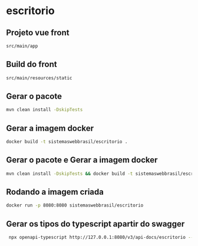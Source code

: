 # escritorio

## Projeto vue front

```bash
src/main/app
```

## Build do front

```bash
src/main/resources/static
```

## Gerar o pacote

```bash
mvn clean install -DskipTests
```

## Gerar a imagem docker

```bash
docker build -t sistemaswebbrasil/escritorio .
```

## Gerar o pacote e Gerar a imagem docker

```bash
mvn clean install -DskipTests && docker build -t sistemaswebbrasil/escritorio .
```

## Rodando a imagem criada

```bash
docker run -p 8080:8080 sistemaswebbrasil/escritorio
```
## Gerar os tipos do typescript apartir do swagger

```bash
 npx openapi-typescript http://127.0.0.1:8080/v3/api-docs/escritorio --output escritorio.ts 
 ```
